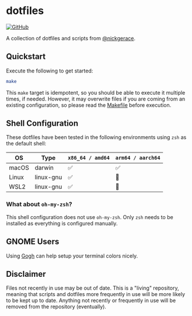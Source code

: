 # dotfiles

[![GitHub](https://img.shields.io/github/license/nickgerace/dotfiles?style=flat-square)](./LICENSE)

A collection of dotfiles and scripts from [@nickgerace](https://github.com/nickgerace).

## Quickstart

Execute the following to get started:

```bash
make
```

This `make` target is idempotent, so you should be able to execute it multiple times, if needed.
However, it may overwrite files if you are coming from an existing configuration, so please read the [Makefile](./Makefile) before execution.

## Shell Configuration

These dotfiles have been tested in the following environments using `zsh` as the default shell:

OS | Type | `x86_64 / amd64` | `arm64 / aarch64`
--- | --- | --- | ---
macOS | darwin | ✅ | ✅
Linux | linux-gnu | ✅ | 🚫
WSL2 | linux-gnu | ✅ | 🚫

### What about `oh-my-zsh`?

This shell configuration does not use `oh-my-zsh`.
Only `zsh` needs to be installed as everything is configured manually.

## GNOME Users

Using [Gogh](https://mayccoll.github.io/Gogh/) can help setup your terminal colors nicely.

## Disclaimer

Files not recently in use may be out of date.
This is a "living" repository, meaning that scripts and dotfiles more frequently in use will be more likely to be kept up to date.
Anything not recently or frequently in use will be removed from the repository (eventually).
